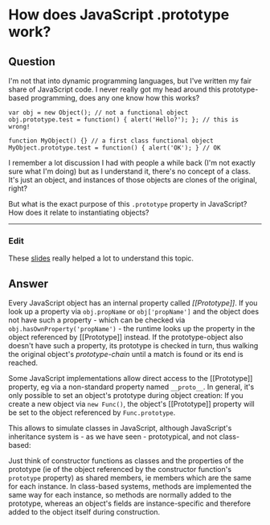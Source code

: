 
# How does JavaScript .prototype work?

## Question
        
I'm not that into dynamic programming languages, but I've written my fair share of JavaScript code. I never really got my head around this prototype-based programming, does any one know how this works?

    var obj = new Object(); // not a functional object
    obj.prototype.test = function() { alert('Hello?'); }; // this is wrong!
    
    function MyObject() {} // a first class functional object
    MyObject.prototype.test = function() { alert('OK'); } // OK
    

I remember a lot discussion I had with people a while back (I'm not exactly sure what I'm doing) but as I understand it, there's no concept of a class. It's just an object, and instances of those objects are clones of the original, right?

But what is the exact purpose of this `.prototype` property in JavaScript? How does it relate to instantiating objects?

* * *

### Edit

These [slides](http://ejohn.org/apps/learn/#64) really helped a lot to understand this topic.

## Answer
        
Every JavaScript object has an internal property called _\[\[Prototype\]\]_. If you look up a property via `obj.propName` or `obj['propName']` and the object does not have such a property - which can be checked via `obj.hasOwnProperty('propName')` \- the runtime looks up the property in the object referenced by \[\[Prototype\]\] instead. If the prototype-object also doesn't have such a property, its prototype is checked in turn, thus walking the original object's _prototype-chain_ until a match is found or its end is reached.

Some JavaScript implementations allow direct access to the \[\[Prototype\]\] property, eg via a non-standard property named `__proto__`. In general, it's only possible to set an object's prototype during object creation: If you create a new object via `new Func()`, the object's \[\[Prototype\]\] property will be set to the object referenced by `Func.prototype`.

This allows to simulate classes in JavaScript, although JavaScript's inheritance system is - as we have seen - prototypical, and not class-based:

Just think of constructor functions as classes and the properties of the prototype (ie of the object referenced by the constructor function's `prototype` property) as shared members, ie members which are the same for each instance. In class-based systems, methods are implemented the same way for each instance, so methods are normally added to the prototype, whereas an object's fields are instance-specific and therefore added to the object itself during construction.
